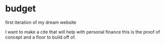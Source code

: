 # budget
first iteration of my dream website

I want to make a cite that will help with personal finance this is the proof of concept and a floor to build off of. 
